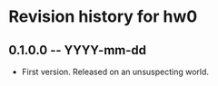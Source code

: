 # Revision history for hw0

## 0.1.0.0 -- YYYY-mm-dd

* First version. Released on an unsuspecting world.

